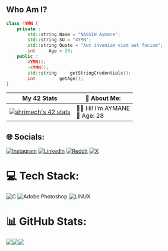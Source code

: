 ## **Who Am I?**

```cpp
class 4YMN {
	private :
		std::string	Name = "NASSIH Aymane";
		std::string	SU = "4YMN";
		std::string	Quote = "Aut inveniam viam aut faciam";
		int		Age = 28;
	public :
		4YMN();
		~4YMN();
		std::string 	getStringCredentials();
		int	    	getAge();
}
```
| My 42 Stats | 💫 About Me: | 
| --- | --- |
| [![shrimech's 42 stats](https://badge.mediaplus.ma/binary/anassih)](https://profile.intra.42.fr/users/anassih) | 👨‍💻 Hi! I’m AYMANE <br> 🎂 Age: 28 | 💻 Software Engineer <br> 🔭 I’m currently working on: Building Aerospace tech solutions and improving my skills in software architecture @ 1337 Coding school - UM6P. <br> 🌱  




## 🌐 Socials:
[![Instagram](https://img.shields.io/badge/Instagram-%23E4405F.svg?logo=Instagram&logoColor=white)](https://instagram.com/0xaymn) [![LinkedIn](https://img.shields.io/badge/LinkedIn-%230077B5.svg?logo=linkedin&logoColor=white)](https://www.linkedin.com/in/aymane-nassih/) [![Reddit](https://img.shields.io/badge/Reddit-%23FF4500.svg?logo=Reddit&logoColor=white)](https://www.reddit.com/user/n7wimok/) [![X](https://img.shields.io/badge/x-%23000000.svg?logo=x&logoColor=white)](https://x.com/0xAYMANE)  

# 💻 Tech Stack:
![C](https://img.shields.io/badge/c-%2300599C.svg?style=for-the-badge&logo=c&logoColor=white) ![Adobe Photoshop](https://img.shields.io/badge/adobephotoshop-%2331A8FF.svg?style=for-the-badge&logo=adobephotoshop&logoColor=white) ![LINUX](https://img.shields.io/badge/Linux-FCC624?style=for-the-badge&logo=linux&logoColor=black)
# 📊 GitHub Stats:
![](https://github-readme-stats.vercel.app/api?username=0x4ymn&theme=shades-of-purple&hide_border=false&include_all_commits=false&count_private=true)![](https://github-readme-streak-stats.herokuapp.com/?user=0x4ymn&theme=shades-of-purple&hide_border=false)![  ](https://github-readme-stats.vercel.app/api/top-langs/?username=0x4ymn&theme=shades-of-purple&hide_border=false&include_all_commits=false&count_private=true&layout=compact)
